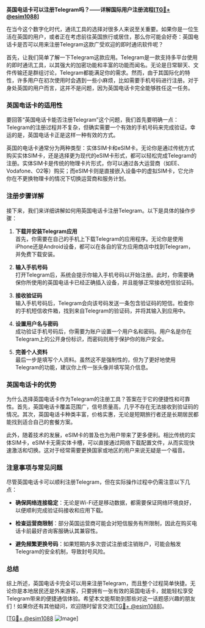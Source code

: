 **英国电话卡可以注册Telegram吗？——详解国际用户注册流程[[TG💪+ @esim1088](https://t.me/s/esim1088)]**

在当今这个数字化时代，通讯工具的选择对很多人来说至关重要。如果你是一位生活在英国的用户，或者正在考虑前往英国旅行或居住，那么你可能会好奇：英国电话卡是否可以用来注册Telegram这款广受欢迎的即时通讯软件呢？

首先，让我们简单了解一下Telegram这款应用。Telegram是一款支持多平台使用的即时通讯工具，以其强大的加密功能和丰富的功能而闻名。无论是日常聊天、文件传输还是群组讨论，Telegram都能满足你的需求。然而，由于其国际化的特性，许多用户在初次使用时会遇到一些小麻烦，比如需要手机号码进行注册。对于身处英国的用户而言，这并不是问题，因为英国电话卡完全能够胜任这一任务。

### 英国电话卡的适用性

要回答“英国电话卡能否注册Telegram”这个问题，我们首先要明确一点：Telegram的注册过程并不复杂，但确实需要一个有效的手机号码来完成验证。幸运的是，英国电话卡正是这样一种有效的方式。

英国的电话卡通常分为两种类型：实体SIM卡和eSIM卡。无论你是通过传统方式购买实体SIM卡，还是选择更为现代的eSIM卡形式，都可以轻松完成Telegram的注册。实体SIM卡是传统的物理卡片形式，你可以通过各大运营商（如EE、Vodafone、O2等）购买；而eSIM卡则是直接嵌入设备中的虚拟SIM卡，它允许你在不更换物理卡的情况下切换运营商和服务计划。

### 注册步骤详解

接下来，我们来详细讲解如何用英国电话卡注册Telegram。以下是具体的操作步骤：

1. **下载并安装Telegram应用**  
   首先，你需要在自己的手机上下载Telegram的应用程序。无论你是使用iPhone还是Android设备，都可以在各自的官方应用商店中找到Telegram，并免费下载安装。

2. **输入手机号码**  
   打开Telegram后，系统会提示你输入手机号码以开始注册。此时，你需要确保你所使用的英国电话卡已经正确插入设备，并且能够正常接收短信验证码。

3. **接收验证码**  
   输入手机号码后，Telegram会向该号码发送一条包含验证码的短信。检查你的手机短信收件箱，找到来自Telegram的验证码，并将其输入到应用中。

4. **设置用户名与密码**  
   成功验证手机号码后，你需要为账户设置一个用户名和密码。用户名是你在Telegram上的公开身份标识，而密码则用于保护你的账户安全。

5. **完善个人资料**  
   最后一步是填写个人资料。虽然这不是强制性的，但为了更好地使用Telegram的功能，建议你上传一张头像并填写简介信息。

### 英国电话卡的优势

为什么选择英国电话卡作为Telegram的注册工具？答案在于它的便捷性和可靠性。首先，英国电话卡覆盖范围广，信号质量高，几乎不存在无法接收到验证码的情况。其次，英国电话卡种类丰富，价格实惠，无论是短期旅行者还是长期居民都能找到适合自己的套餐方案。

此外，随着技术的发展，eSIM卡的普及也为用户带来了更多便利。相比传统的实体SIM卡，eSIM卡无需实体卡槽，可以直接通过网络下载配置文件，从而实现快速激活和切换。这对于经常需要更换国家或地区的用户来说无疑是一个福音。

### 注意事项与常见问题

尽管英国电话卡可以顺利注册Telegram，但在实际操作过程中仍需注意以下几点：

- **确保网络连接稳定**：无论是Wi-Fi还是移动数据，都需要保证网络环境良好，以便顺利完成验证码接收和应用下载。
  
- **检查运营商限制**：部分英国运营商可能会对短信服务有所限制，因此在购买电话卡前最好咨询客服确认其兼容性。

- **避免频繁更换号码**：如果短期内多次尝试注册或注销账户，可能会触发Telegram的安全机制，导致封号风险。

### 总结

综上所述，英国电话卡完全可以用来注册Telegram，而且整个过程简单快捷。无论你是本地居民还是外来游客，只要拥有一张有效的英国电话卡，就能轻松享受Telegram带来的便捷通信体验。希望本文能帮助到那些对这一话题感兴趣的朋友们！如果你还有其他疑问，欢迎随时留言交流[[TG💪+ @esim1088](https://t.me/s/esim1088)]。

[[TG💪+ @esim1088](https://t.me/s/esim1088) ![Image](https://i.postimg.cc/4NQfJmqS/Snipaste-2025-05-13-00-14-12.png)]